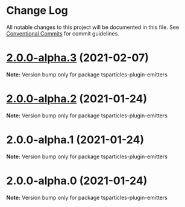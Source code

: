 # Change Log

All notable changes to this project will be documented in this file.
See [Conventional Commits](https://conventionalcommits.org) for commit guidelines.

# [2.0.0-alpha.3](https://github.com/matteobruni/tsparticles/compare/tsparticles-plugin-emitters@2.0.0-alpha.2...tsparticles-plugin-emitters@2.0.0-alpha.3) (2021-02-07)

**Note:** Version bump only for package tsparticles-plugin-emitters





# [2.0.0-alpha.2](https://github.com/matteobruni/tsparticles/compare/tsparticles-plugin-emitters@2.0.0-alpha.1...tsparticles-plugin-emitters@2.0.0-alpha.2) (2021-01-24)

**Note:** Version bump only for package tsparticles-plugin-emitters





# 2.0.0-alpha.1 (2021-01-24)

**Note:** Version bump only for package tsparticles-plugin-emitters





# 2.0.0-alpha.0 (2021-01-24)

**Note:** Version bump only for package tsparticles-plugin-emitters
